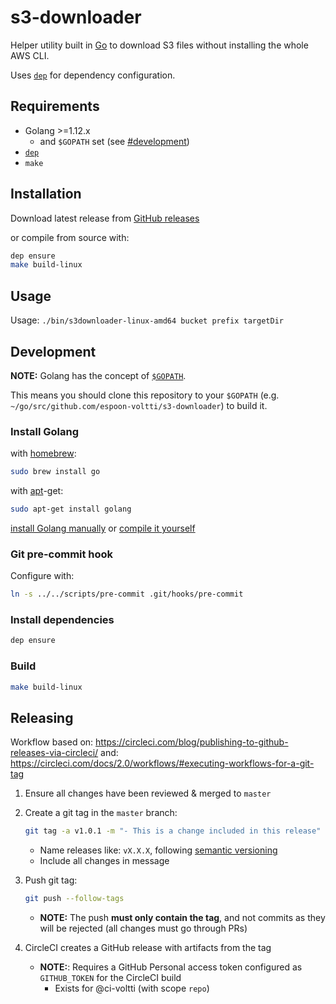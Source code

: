 # s3-downloader

Helper utility built in [Go](https://golang.org/) to download S3 files without installing the whole AWS CLI.

Uses [`dep`](https://github.com/golang/dep)
for dependency configuration.

## Requirements

- Golang >=1.12.x
  - and `$GOPATH` set (see [#development]())
- [`dep`](https://github.com/golang/dep)
- `make`

## Installation

Download latest release from [GitHub releases](https://github.com/espoon-voltti/s3-downloader/releases)

or compile from source with:

```sh
dep ensure
make build-linux
```

## Usage

Usage: `./bin/s3downloader-linux-amd64 bucket prefix targetDir`

## Development

**NOTE:** Golang has the concept of [`$GOPATH`](https://github.com/golang/go/wiki/GOPATH#directory-layout).

This means you should clone this repository to your `$GOPATH`
(e.g. `~/go/src/github.com/espoon-voltti/s3-downloader`) to build it.

### Install Golang

with [homebrew](http://mxcl.github.io/homebrew/):

```sh
sudo brew install go
```

with [apt](http://packages.qa.debian.org/a/apt.html)-get:

```sh
sudo apt-get install golang
```

[install Golang manually](https://golang.org/doc/install)
or
[compile it yourself](https://golang.org/doc/install/source)

### Git pre-commit hook

Configure with:

```sh
ln -s ../../scripts/pre-commit .git/hooks/pre-commit
```

### Install dependencies

```sh
dep ensure
```

### Build

```sh
make build-linux
```

## Releasing

Workflow based on: <https://circleci.com/blog/publishing-to-github-releases-via-circleci/>
and: <https://circleci.com/docs/2.0/workflows/#executing-workflows-for-a-git-tag>

1. Ensure all changes have been reviewed & merged to `master`
1. Create a git tag in the `master` branch:

    ```sh
    git tag -a v1.0.1 -m "- This is a change included in this release"
    ```

    - Name releases like: `vX.X.X`, following [semantic versioning](https://semver.org/)
    - Include all changes in message
1. Push git tag:

    ```sh
    git push --follow-tags
    ```

    - **NOTE:** The push **must only contain the tag**,
      and not commits as they will be rejected (all changes must go through PRs)
1. CircleCI creates a GitHub release with artifacts from the tag
    - **NOTE:**: Requires a GitHub Personal access token configured as `GITHUB_TOKEN` for the CircleCI build
        - Exists for @ci-voltti (with scope `repo`)
